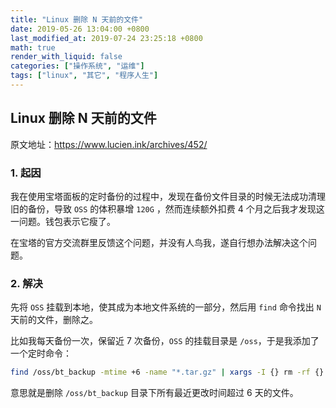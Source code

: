 ```yaml
---
title: "Linux 删除 N 天前的文件"
date: 2019-05-26 13:04:00 +0800
last_modified_at: 2019-07-24 23:25:18 +0800
math: true
render_with_liquid: false
categories: ["操作系统", "运维"]
tags: ["linux", "其它", "程序人生"]
---
```


## Linux 删除 N 天前的文件

原文地址：https://www.lucien.ink/archives/452/

### 1. 起因

我在使用宝塔面板的定时备份的过程中，发现在备份文件目录的时候无法成功清理旧的备份，导致 `OSS` 的体积暴增 `120G` ，然而连续额外扣费 4 个月之后我才发现这一问题。钱包表示它瘦了。

在宝塔的官方交流群里反馈这个问题，并没有人鸟我，遂自行想办法解决这个问题。

### 2. 解决

先将 `OSS` 挂载到本地，使其成为本地文件系统的一部分，然后用 `find` 命令找出 `N` 天前的文件，删除之。

比如我每天备份一次，保留近 $7$ 次备份，`OSS` 的挂载目录是 `/oss`，于是我添加了一个定时命令：

```bash
find /oss/bt_backup -mtime +6 -name "*.tar.gz" | xargs -I {} rm -rf {}
```

意思就是删除 `/oss/bt_backup` 目录下所有最近更改时间超过 $6$ 天的文件。 